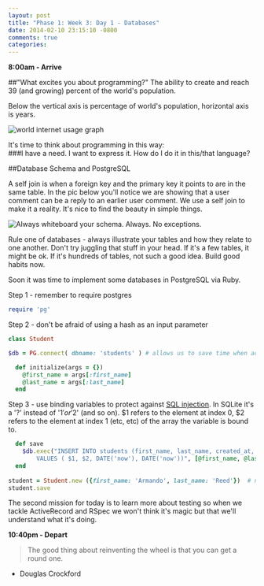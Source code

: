 ```yaml
---
layout: post
title: "Phase 1: Week 3: Day 1 - Databases"
date: 2014-02-10 23:15:10 -0800
comments: true
categories: 
---
```


**8:00am - Arrive**

##"What excites you about programming?"
The ability to create and reach 39 (and growing) percent of the world's population.  

Below the vertical axis is percentage of world's population, horizontal axis is years.

![world internet usage graph](http://upload.wikimedia.org/wikipedia/commons/2/29/Internet_users_per_100_inhabitants_ITU.svg)
  
It's time to think about programming in this way:  
###I have a need. I want to express it. How do I do it in this/that language? 

##Database Schema and PostgreSQL

A self join is when a foreign key and the primary key it points to are in the same table.  In the pic below you'll notice we are showing that a user comment can be a reply to an earlier user comment.  We use a self join to make it a reality.  It's nice to find the beauty in simple things.  
  
![Always whiteboard your schema. Always. No exceptions.](http://i2.minus.com/iJUPUs3sj1qYx.jpg)  

Rule one of databases - always illustrate your tables and how they relate to one another. Don't try juggling that stuff in your head. If it's a few tables, it might be ok. If it's hundreds of tables, not such a good idea. Build good habits now.  

Soon it was time to implement some databases in PostgreSQL via Ruby.

Step 1 - remember to require postgres

```ruby
require 'pg'
```  

Step 2 - don't be afraid of using a hash as an input parameter  

```ruby
class Student

$db = PG.connect( dbname: 'students' ) # allows us to save time when accessing the db

  def initialize(args = {})
    @first_name = args[:first_name]
    @last_name = args[:last_name]
  end
```  
Step 3 - use binding variables to protect against [SQL injection](http://en.wikipedia.org/wiki/SQL_injection). In SQLite it's a '?' instead of '$1' or '$2' (and so on). $1 refers to the element at index 0, $2 refers to the element at index 1 (etc, etc) of the array the variable is bound to.

```ruby
  def save
    $db.exec("INSERT INTO students (first_name, last_name, created_at, updated_at)
        VALUES ( $1, $2, DATE('now'), DATE('now'))", [@first_name, @last_name])
  end
  
student = Student.new ({first_name: 'Armando', last_name: 'Reed'})  # notice the hash we pass in
student.save  
```
  
The second mission for today is to learn more about testing so when we tackle ActiveRecord and RSpec we won't think it's magic but that we'll understand what it's doing.  


**10:40pm - Depart**
  
>The good thing about reinventing the wheel is that you can get a round one.  
- Douglas Crockford